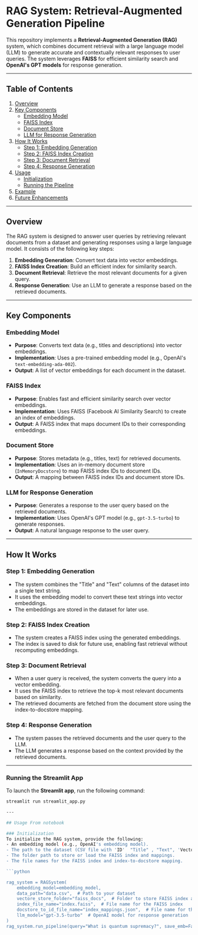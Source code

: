 # RAG System: Retrieval-Augmented Generation Pipeline

This repository implements a **Retrieval-Augmented Generation (RAG)** system, which combines document retrieval with a large language model (LLM) to generate accurate and contextually relevant responses to user queries. The system leverages **FAISS** for efficient similarity search and **OpenAI's GPT models** for response generation.

---

## Table of Contents
1. [Overview](#overview)
2. [Key Components](#key-components)
   - [Embedding Model](#embedding-model)
   - [FAISS Index](#faiss-index)
   - [Document Store](#document-store)
   - [LLM for Response Generation](#llm-for-response-generation)
3. [How It Works](#how-it-works)
   - [Step 1: Embedding Generation](#step-1-embedding-generation)
   - [Step 2: FAISS Index Creation](#step-2-faiss-index-creation)
   - [Step 3: Document Retrieval](#step-3-document-retrieval)
   - [Step 4: Response Generation](#step-4-response-generation)
4. [Usage](#usage)
   - [Initialization](#initialization)
   - [Running the Pipeline](#running-the-pipeline)
5. [Example](#example)
6. [Future Enhancements](#future-enhancements)

---

## Overview

The RAG system is designed to answer user queries by retrieving relevant documents from a dataset and generating responses using a large language model. It consists of the following key steps:
1. **Embedding Generation**: Convert text data into vector embeddings.
2. **FAISS Index Creation**: Build an efficient index for similarity search.
3. **Document Retrieval**: Retrieve the most relevant documents for a given query.
4. **Response Generation**: Use an LLM to generate a response based on the retrieved documents.

---

## Key Components

### Embedding Model
- **Purpose**: Converts text data (e.g., titles and descriptions) into vector embeddings.
- **Implementation**: Uses a pre-trained embedding model (e.g., OpenAI's `text-embedding-ada-002`).
- **Output**: A list of vector embeddings for each document in the dataset.

### FAISS Index
- **Purpose**: Enables fast and efficient similarity search over vector embeddings.
- **Implementation**: Uses FAISS (Facebook AI Similarity Search) to create an index of embeddings.
- **Output**: A FAISS index that maps document IDs to their corresponding embeddings.

### Document Store
- **Purpose**: Stores metadata (e.g., titles, text) for retrieved documents.
- **Implementation**: Uses an in-memory document store (`InMemoryDocstore`) to map FAISS index IDs to document IDs.
- **Output**: A mapping between FAISS index IDs and document store IDs.

### LLM for Response Generation
- **Purpose**: Generates a response to the user query based on the retrieved documents.
- **Implementation**: Uses OpenAI's GPT model (e.g., `gpt-3.5-turbo`) to generate responses.
- **Output**: A natural language response to the user query.

---

## How It Works

### Step 1: Embedding Generation
- The system combines the "Title" and "Text" columns of the dataset into a single text string.
- It uses the embedding model to convert these text strings into vector embeddings.
- The embeddings are stored in the dataset for later use.

### Step 2: FAISS Index Creation
- The system creates a FAISS index using the generated embeddings.
- The index is saved to disk for future use, enabling fast retrieval without recomputing embeddings.

### Step 3: Document Retrieval
- When a user query is received, the system converts the query into a vector embedding.
- It uses the FAISS index to retrieve the top-k most relevant documents based on similarity.
- The retrieved documents are fetched from the document store using the index-to-docstore mapping.

### Step 4: Response Generation
- The system passes the retrieved documents and the user query to the LLM.
- The LLM generates a response based on the context provided by the retrieved documents.



---
### Running the Streamlit App
To launch the **Streamlit app**, run the following command:

```sh
streamlit run streamlit_app.py

---

## Usage From notebook

### Initialization
To initialize the RAG system, provide the following:
- An embedding model (e.g., OpenAI's embedding model).
- The path to the dataset (CSV file with 'ID'  "Title" , "Text", 'Vector' columns).
- The folder path to store or load the FAISS index and mappings.
- The file names for the FAISS index and index-to-docstore mapping.

```python

rag_system = RAGSystem(
    embedding_model=embedding_model,
    data_path="data.csv",  # Path to your dataset
    vectore_store_folder="faiss_docs",  # Folder to store FAISS index and mappings
    index_file_name="index.faiss",  # File name for the FAISS index
    docstore_to_id_file_name="index_mappings.json",  # File name for the index-to-docstore mapping
    llm_model="gpt-3.5-turbo"  # OpenAI model for response generation
)
rag_system.run_pipeline(query="What is quantum supremacy?", save_emb=False, top_k=3)


